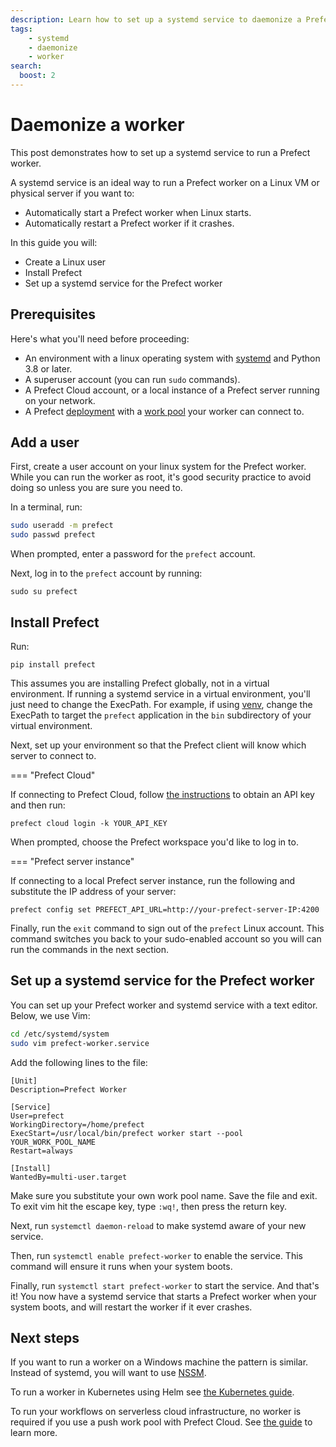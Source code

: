 ```yaml
---
description: Learn how to set up a systemd service to daemonize a Prefect worker
tags:
    - systemd
    - daemonize
    - worker
search:
  boost: 2
---
```


# Daemonize a worker

This post demonstrates how to set up a systemd service to run a Prefect worker.

A systemd service is an ideal way to run a Prefect worker on a Linux VM or physical server if you want to:

* Automatically start a Prefect worker when Linux starts.
* Automatically restart a Prefect worker if it crashes.

In this guide you will:

* Create a Linux user
* Install Prefect
* Set up a systemd service for the Prefect worker

## Prerequisites

Here's what you'll need before proceeding:

* An environment with a linux operating system with [systemd](https://systemd.io/) and Python 3.8 or later.
* A superuser account (you can run `sudo` commands).
* A Prefect Cloud account, or a local instance of a Prefect server running on your network.
* A Prefect [deployment](/concepts/deployments/) with a [work pool](/concepts/work-pools/) your worker can connect to.

## Add a user

First, create a user account on your linux system for the Prefect worker.
While you can run the worker as root, it's good security practice to avoid doing so unless you are sure you need to.

In a terminal, run:

```bash
sudo useradd -m prefect
sudo passwd prefect
```

When prompted, enter a password for the `prefect` account.

Next, log in to the `prefect` account by running:

```
sudo su prefect
```

## Install Prefect

Run:

```
pip install prefect
```

This assumes you are installing Prefect globally, not in a virtual environment.
If running a systemd service in a virtual environment, you'll just need to change the ExecPath.
For example, if using [venv](https://docs.python.org/3/library/venv.html), change the ExecPath to target the `prefect` application in the `bin` subdirectory of your virtual environment.

Next, set up your environment so that the Prefect client will know which server to connect to.

=== "Prefect Cloud"

If connecting to Prefect Cloud, follow [the instructions](https://docs.prefect.io/ui/cloud-getting-started/#create-an-api-key) to obtain an API key and then run:

```
prefect cloud login -k YOUR_API_KEY
```

When prompted, choose the Prefect workspace you'd like to log in to.

=== "Prefect server instance"

If connecting to a local Prefect server instance, run the following and substitute the IP address of your server:

```
prefect config set PREFECT_API_URL=http://your-prefect-server-IP:4200
```

Finally, run the `exit` command to sign out of the `prefect` Linux account.
This command switches you back to your sudo-enabled account so you will can run the commands in the next section.

## Set up a systemd service for the Prefect worker

You can set up your Prefect worker and systemd service with a text editor. Below, we use Vim:

```bash
cd /etc/systemd/system
sudo vim prefect-worker.service
```

Add the following lines to the file:

```
[Unit]
Description=Prefect Worker

[Service]
User=prefect
WorkingDirectory=/home/prefect
ExecStart=/usr/local/bin/prefect worker start --pool YOUR_WORK_POOL_NAME
Restart=always

[Install]
WantedBy=multi-user.target

```

Make sure you substitute your own work pool name.
Save the file and exit.
To exit vim hit the escape key, type `:wq!`, then press the return key.

Next, run `systemctl daemon-reload` to make systemd aware of your new service.

Then, run `systemctl enable prefect-worker` to enable the service.
This command will ensure it runs when your system boots.

Finally, run `systemctl start prefect-worker` to start the service.
And that's it! You now have a systemd service that starts a Prefect worker when your system boots, and will restart the worker if it ever crashes.

## Next steps

If you want to run a worker on a Windows machine the pattern is similar.
Instead of systemd, you will want to use [NSSM](https://nssm.cc/).

To run a worker in Kubernetes using Helm see [the Kubernetes guide](/guides/deployment/kubernetes/#deploy-a-worker-using-helm).

To run your workflows on serverless cloud infrastructure, no worker is required if you use a push work pool with Prefect Cloud. See [the guide](/guides/deployment/push-work-pools/) to learn more.
